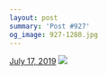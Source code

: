 ```yaml
---
layout: post
summary: 'Post #927'
og_image: 927-1280.jpg
---
```


<p>
  <time>
    <a href="/927">July 17, 2019</a>
  </time>
  <a href="/927">
    <img src="{{ site.assets_url }}/927-640.jpg" srcset="{{ site.assets_url }}/927-320.jpg 320w, {{ site.assets_url }}/927-640.jpg 640w, {{ site.assets_url }}/927-960.jpg 960w, {{ site.assets_url }}/927-1280.jpg 1280w" sizes="(min-width: 700px) 50vw, calc(100vw - 2rem)" />
  </a>
</p>
